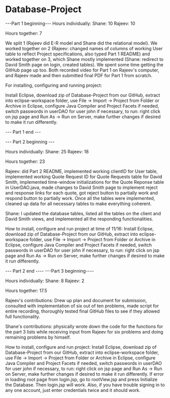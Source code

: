 # Database-Project
---Part 1 beginning---
Hours individually:
Shane: 10
Rajeev: 10

Hours together:
7

We split 1 (Rajeev did E-R model and Shane did the relational model). We worked together on 2 (Rajeev: changed names of columns of working User table to reflect Project specifications, also typed Part 1 README) and worked together on 3, which Shane mostly implemented (Shane: redirect to David Smith page on login, created tables). We spent some time getting the GitHub page up too. Both recorded video for Part 1 on Rajeev's computer, and Rajeev made and then submitted final PDF for Part 1 from scratch. 

For installing, configuring and running project:

Install Eclipse, download zip of Database-Project from our GitHub, extract into eclipse-workspace folder, use File -> Import   -> Project from Folder or Archive in Eclipse, configure Java Compiler and Project Facets if needed, switch passwords in userDAO for user john if necessary, to run: right click on jsp page and Run As -> Run on Server, make further changes if desired to make it run differently.

--- Part 1 end ---

--- Part 2 beginning ---

Hours individually:
Shane: 25 
Rajeev: 18

Hours together: 23

Rajeev: did Part 2 README, implemented working clientID for User table, implemented working Quote Request ID for Quote Requests table for David Smith, implemented time-window initializations for the Quote Reponse table in UserDAO.java, made changes to David Smith page to implement reject and response links for each quote, got reject button to partially work and respond button to partially work. Once all the tables were implemented, cleaned up data for all necessary tables to make everything coherent.  

Shane: I updated the database tables, listed all the tables on the client and David Smith views, and implemented all the responding functionalities.

How to install, configure and run project at time of 11/16: Install Eclipse, download zip of Database-Project from our GitHub, extract into eclipse-workspace folder, use File -> Import   -> Project from Folder or Archive in Eclipse, configure Java Compiler and Project Facets if needed, switch passwords in userDAO for user john if necessary, to run: right click on jsp page and Run As -> Run on Server, make further changes if desired to make it run differently.

--- Part 2 end ----
---Part 3 beginning----

Hours individually:
Shane: 8 
Rajeev: 2

Hours together: 17.5

Rajeev's contributions: Drew up plan and document for submission, consulted with implementation of six out of ten problems, made script for entire recording, thoroughly tested final GitHub files to see if they allowed full functionality.

Shane's contributions: physically wrote down the code for the functions for the part 3 lists while receiving input from Rajeev for six problems and doing remaining problems by himself. 

How to install, configure and run project: Install Eclipse, download zip of Database-Project from our GitHub, extract into eclipse-workspace folder, use File -> Import   -> Project from Folder or Archive in Eclipse, configure Java Compiler and Project Facets if needed, switch passwords in userDAO for user john if necessary, to run: right click on jsp page and Run As -> Run on Server, make further changes if desired to make it run differently. If error in loading root page from login.jsp, go to rootView.jsp and press Initialize the Database. Then login.jsp will work. Also, if you have trouble signing in to any one account, just enter credentials twice and it should work.







